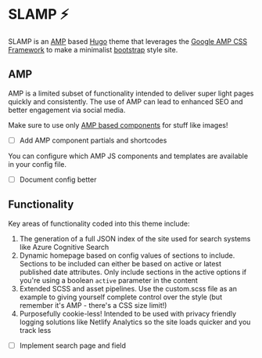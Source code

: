 # SLAMP ⚡

SLAMP is an [AMP](https://amp.dev) based [Hugo](https://gohugo.io) theme that leverages the [Google AMP CSS Framework](https://www.ampcssframework.com/) to make a minimalist [bootstrap](https://getbootstrap.com) style site.

## AMP

AMP is a limited subset of functionality intended to deliver super light pages quickly and consistently. The use of AMP can lead to enhanced SEO and better engagement via social media.

Make sure to use only [AMP based components](https://amp.dev/documentation/components/) for stuff like images!

-[ ] Add AMP component partials and shortcodes

You can configure which AMP JS components and templates are available in your config file.

-[ ] Document config better

## Functionality

Key areas of functionality coded into this theme include:

1. The generation of a full JSON index of the site used for search systems like Azure Cognitive Search
2. Dynamic homepage based on config values of sections to include. Sections to be included can either be based on active or latest published date attributes. Only include sections in the active options if you're using a boolean `active` parameter in the content
3. Extended SCSS and asset pipelines. Use the custom.scss file as an example to giving yourself complete control over the style (but remember it's AMP - there's a CSS size limit!)
4. Purposefully cookie-less! Intended to be used with privacy friendly logging solutions like Netlify Analytics so the site loads quicker and you track less

-[ ] Implement search page and field